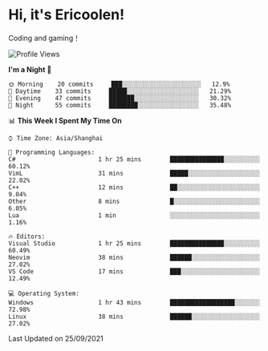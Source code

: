 # Hi, it's Ericoolen!
Coding and gaming！

<!--START_SECTION:waka-->
![Profile Views](http://img.shields.io/badge/Profile%20Views-9-blue)

**I'm a Night 🦉** 

```text
🌞 Morning    20 commits     ███░░░░░░░░░░░░░░░░░░░░░░   12.9% 
🌆 Daytime    33 commits     █████░░░░░░░░░░░░░░░░░░░░   21.29% 
🌃 Evening    47 commits     ███████░░░░░░░░░░░░░░░░░░   30.32% 
🌙 Night      55 commits     ████████░░░░░░░░░░░░░░░░░   35.48%

```


📊 **This Week I Spent My Time On** 

```text
⌚︎ Time Zone: Asia/Shanghai

💬 Programming Languages: 
C#                       1 hr 25 mins        ███████████████░░░░░░░░░░   60.12% 
VimL                     31 mins             █████░░░░░░░░░░░░░░░░░░░░   22.02% 
C++                      12 mins             ██░░░░░░░░░░░░░░░░░░░░░░░   9.04% 
Other                    8 mins              █░░░░░░░░░░░░░░░░░░░░░░░░   6.05% 
Lua                      1 min               ░░░░░░░░░░░░░░░░░░░░░░░░░   1.16%

🔥 Editors: 
Visual Studio            1 hr 25 mins        ███████████████░░░░░░░░░░   60.49% 
Neovim                   38 mins             ██████░░░░░░░░░░░░░░░░░░░   27.02% 
VS Code                  17 mins             ███░░░░░░░░░░░░░░░░░░░░░░   12.49%

💻 Operating System: 
Windows                  1 hr 43 mins        ██████████████████░░░░░░░   72.98% 
Linux                    38 mins             ██████░░░░░░░░░░░░░░░░░░░   27.02%

```


 Last Updated on 25/09/2021
<!--END_SECTION:waka-->

